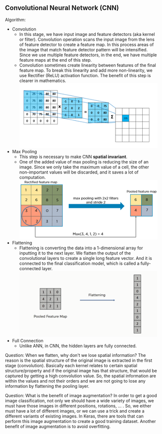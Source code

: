 ## Convolutional Neural Network (CNN)

Algorithm:
  * Convolution
    * In this stage, we have input image and feature detectors (aka kernel or filter). Convolution operation scans the input image from the lens of feature detector to create a feature map. In this process areas of the image that match feature detector pattern will be intensified. Since we use multiple feature detectors, in the end, we have multiple feature maps at the end of this step.
    * Convolution sometimes create linearity between features of the final feature map. To break this linearity and add more non-linearity, we use Rectifier (ReLU) activation function. The benefit of this step is clearer in mathematics. 
    ![Convolution](Convolutoin.png)
  * Max Pooling
    * This step is necessary to make CNN **spatial invariant**.
    * One of the added value of max pooling is reducing the size of an image. Since we only take the maximum value of a cell, the other non-important values will be discarded, and it saves a lot of computation.
    ![Max Pooling](MaxPooling.png) 
  * Flattening
    * Flattening is converting the data into a 1-dimensional array for inputting it to the next layer. We flatten the output of the convolutional layers to create a single long feature vector. And it is connected to the final classification model, which is called a fully-connected layer. 
    ![Flattening](Flattening.png) 
  * Full Connection
    * Unlike ANN, in CNN, the hidden layers are fully connected. 



Question: When we flatten, why don't we lose spatial information? The reason is the spatial structure of the original image is extracted in the first stage (convolution). Basically each kernel relates to certain spatial structure/property and if the original image has that structure, that would be captured by getting a high convolution value. So, the spatial information are within the values and not their orders and we are not going to lose any information by flattening the pooling layer. 

Question: What is the benefit of image augmentation? In order to get a good image classification, not only we should have a wide variety of images, we must have those images in different positions, rotations, ... . So, we either must have a lot of different images, or we can use a trick and create a different variants of existing images. In Keras, there are tools that can perform this image augmentation to create a good training dataset. Another benefit of image augmentation is to avoid overfitting. 
